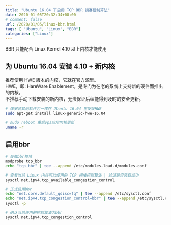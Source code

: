 ```yaml
---
title: "Ubuntu 16.04 下启用 TCP BBR 拥塞控制算法"
date: 2020-01-05T20:32:34+08:00
# comment: false
url: /2020/01/05/linux-bbr.html
tags: [ "Ubuntu", "Linux", "BBR"]
categories: ["Linux"]
---
```


BBR 只能配合 Linux Kernel 4.10 以上内核才能使用
<!--more-->

## 为 Ubuntu 16.04 安装 4.10 + 新内核
推荐使用 HWE 版本的内核，它就在官方源里。  
HWE，即: HareWare Enablement，是专门为在老的系统上支持新的硬件而推出的内核。  
不推荐手动下载安装的新内核，无法保证后续能得到及时的安全更新。

```sh
# 像安装其他软件包一样在 Ubuntu 16.04 里安装HWE
sudo apt-get install linux-generic-hwe-16.04

# sudo reboot 重启vps应用内核更新
uname -r
```

## 启用bbr
```sh
# 装载bbr模块
modprobe tcp_bbr
echo "tcp_bbr" | tee --append /etc/modules-load.d/modules.conf

# 查看当前 Linux 内核可以使用的 TCP 拥堵控制算法 | 验证是否装载成功
sysctl net.ipv4.tcp_available_congestion_control

# 正式启用bbr
echo "net.core.default_qdisc=fq" | tee --append /etc/sysctl.conf
echo "net.ipv4.tcp_congestion_control=bbr" | tee --append /etc/sysctl.conf
sysctl -p

# 确认当前使用的控制算法为bbr
sysctl net.ipv4.tcp_congestion_control
```
